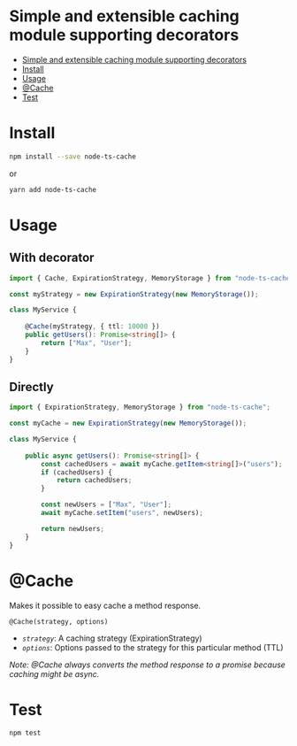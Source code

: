 # Simple and extensible caching module supporting decorators

<!-- TOC depthTo:1 -->

- [Simple and extensible caching module supporting decorators](#simple-and-extensible-caching-module-supporting-decorators)
- [Install](#install)
- [Usage](#usage)
- [@Cache](#cache)
- [Test](#test)

<!-- /TOC -->

# Install
```bash
npm install --save node-ts-cache
```
or
```bash
yarn add node-ts-cache
```

# Usage
## With decorator
```ts
import { Cache, ExpirationStrategy, MemoryStorage } from "node-ts-cache";

const myStrategy = new ExpirationStrategy(new MemoryStorage());

class MyService {
    
    @Cache(myStrategy, { ttl: 10000 })
    public getUsers(): Promise<string[]> {
        return ["Max", "User"];
    }
}
```

## Directly
```ts
import { ExpirationStrategy, MemoryStorage } from "node-ts-cache";

const myCache = new ExpirationStrategy(new MemoryStorage());

class MyService {
    
    public async getUsers(): Promise<string[]> {
        const cachedUsers = await myCache.getItem<string[]>("users");
        if (cachedUsers) {
            return cachedUsers;
        }

        const newUsers = ["Max", "User"];
        await myCache.setItem("users", newUsers);

        return newUsers;
    }
}
```

# @Cache
Makes it possible to easy cache a method response.

`@Cache(strategy, options)`
- *`strategy`*: A caching strategy (ExpirationStrategy)
- *`options`*: Options passed to the strategy for this particular method (TTL)

*Note: @Cache always converts the method response to a promise because caching might be async.* 

# Test
```bash
npm test
```